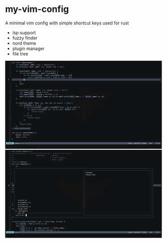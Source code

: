 # my-vim-config
A minimal vim config with simple shortcut keys used for rust
- lsp support
- fuzzy finder
- nord theme
- plugin manager
- file tree

![screenshot here !](https://github.com/Marwan-lord/my-vim-config/blob/main/images/vim.png)
![screenchot](https://github.com/Marwan-lord/my-vim-config/blob/main/images/vim2.png)
